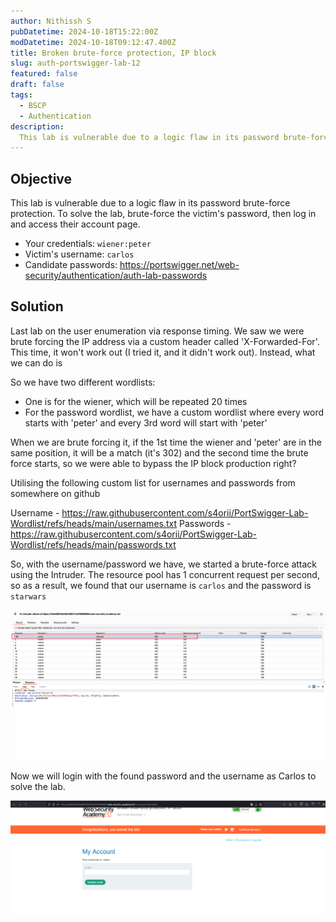 ```yaml
---
author: Nithissh S
pubDatetime: 2024-10-18T15:22:00Z
modDatetime: 2024-10-18T09:12:47.400Z
title: Broken brute-force protection, IP block
slug: auth-portswigger-lab-12
featured: false
draft: false
tags:
  - BSCP
  - Authentication
description:
  This lab is vulnerable due to a logic flaw in its password brute-force protection. To solve the lab, brute-force the victim's password, then log in and access their account page.
---
```


## Objective 

This lab is vulnerable due to a logic flaw in its password brute-force protection. To solve the lab, brute-force the victim's password, then log in and access their account page.

- Your credentials: `wiener:peter`
- Victim's username: `carlos`
- Candidate passwords: https://portswigger.net/web-security/authentication/auth-lab-passwords

## Solution 

Last lab on the user enumeration via response timing. We saw we were brute forcing the IP address via a custom header called 'X-Forwarded-For'. This time, it won't work out (I tried it, and it didn't work out). Instead, what we can do is 

So we have two different wordlists:
- One is for the wiener, which will be repeated 20 times
- For the password wordlist, we have a custom wordlist where every word starts with 'peter' and every 3rd word will start with 'peter'

When we are brute forcing it, if the 1st time the wiener and 'peter' are in the same position, it will be a match (it's 302) and the second time the brute force starts, so we were able to bypass the IP block production right? 

Utilising the following custom list for usernames and passwords from somewhere on github 

Username - https://raw.githubusercontent.com/s4orii/PortSwigger-Lab-Wordlist/refs/heads/main/usernames.txt
Passwords - https://raw.githubusercontent.com/s4orii/PortSwigger-Lab-Wordlist/refs/heads/main/passwords.txt

So, with the username/password we have, we started a brute-force attack using the Intruder. The resource pool has 1 concurrent request per second, so as a result, we found that our username is `carlos` and the password is `starwars` 

![](../../assets/images/bscp/auth/auth-28.png)

Now we will login with the found password and the username as Carlos to solve the lab. 

![](../../assets/images/bscp/auth/auth-29.png)